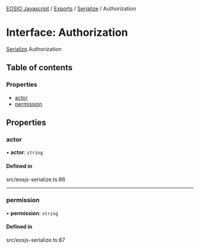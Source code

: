 [EOSIO Javascript](../index.md) / [Exports](../index.md) / [Serialize](../modules/Serialize.md) / Authorization

# Interface: Authorization

[Serialize](../modules/Serialize.md).Authorization

## Table of contents

### Properties

- [actor](Serialize.Authorization.md#actor)
- [permission](Serialize.Authorization.md#permission)

## Properties

### actor

• **actor**: `string`

#### Defined in

src/eosjs-serialize.ts:86

___

### permission

• **permission**: `string`

#### Defined in

src/eosjs-serialize.ts:87
